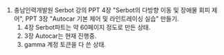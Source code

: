 1. 충남인력개발원 Serbot 강의 PPT 4장 "Serbot의 다방향 이동 및 장애물 회피 제어", PPT 3장 "Autocar 기본 제어 및 라인트레이싱 실습" 만들기.
    1) 4장 Serbot파트는 약 60페이지 정도로 만든 상태.
    2) 3장 Autocar는 현재 진행중.
    3) gamma 계정 토큰을 다 쓴 상태.